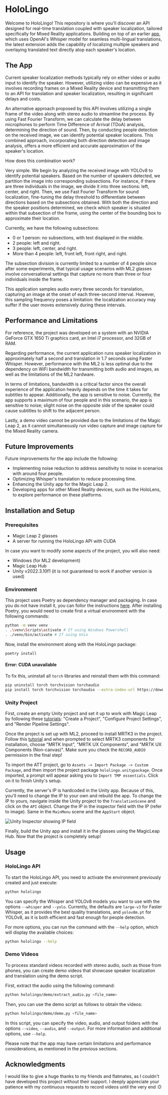 # HoloLingo

Welcome to HoloLingo! This repository is where you'll discover an API designed for real-time translation coupled with speaker localization, tailored specifically for Mixed Reality applications. Building on top of an earlier [app](https://github.com/MixedRealityETHZ/Automatic-Transcription-and-Translation), which uses OpenAI's Whisper model for seamless multi-lingual translations, the latest extension adds the capability of localizing multiple speakers and overlaying translated text directly atop each speaker's location.

## The App

Current speaker localization methods typically rely on either video or audio input to identify the speaker. However, utilizing video can be expensive as it involves recording frames on a Mixed Reality device and transmitting them to an API for translation and speaker localization, resulting in significant delays and costs.

An alternative approach proposed by this API involves utilizing a single frame of the video along with stereo audio to streamline the process. By using Fast Fourier Transform, we can calculate the delay between microphones to perform Time Difference of Arrival (TDoA) analysis, determining the direction of sound. Then, by conducting people detection on the received image, we can identify potential speaker locations. This combined approach, incorporating both direction detection and image analysis, offers a more efficient and accurate approximation of the speaker's location.

How does this combination work?

Very simple. We begin by analyzing the received image with YOLOv8 to identify potential speakers. Based on the number of speakers detected, we partition the image into corresponding subsections. For instance, if there are three individuals in the image, we divide it into three sections: left, center, and right. Then, we use Fast Fourier Transform for sound localization, fine-tuning the delay threshold to differentiate between directions based on the subsections obtained. With both the direction and the speaker positions determined, we check which speaker is situated within that subsection of the frame, using the center of the bounding box to approximate their location.

Currently, we have the following subsections:

- 0 or 1 person: no subsections, with text displayed in the middle.
- 2 people: left and right.
- 3 people: left, center, and right.
- More than 4 people: left, front left, front right, and right.

The subsection division is currently limited to a number of 4 people since after some experiments, that typical usage scenarios with ML2 glasses involve conversational settings that capture no more than three or four individuals inside the frame.

This application samples audio every three seconds for translation, capturing an image at the onset of each three-second interval. However, this sampling frequency poses a limitation: the localization accuracy may suffer if the user moves extensively during these intervals.

## Performance and Limitations

For reference, the project was developed on a system with an NVIDIA GeForce GTX 1650 Ti graphics card, an Intel i7 processor, and 32GB of RAM.

Regarding performance, the current application runs speaker localization in approximately half a second and translation in 1.7 seconds using Faster Whisper. However, performance with the ML2 is less optimal due to the dependency on WiFi bandwidth for transmitting both audio and images, as well as the limitations of the ML2 hardware.

In terms of limitations, bandwidth is a critical factor since the overall experience of the application heavily depends on the time it takes for subtitles to appear. Additionally, the app is sensitive to noise. Currently, the app supports a maximum of four people and in this scenario, the app is sensitive to noise; slight noise on the opposite side of the speaker could cause subtitles to shift to the adjacent person.

Lastly, a demo video cannot be provided due to the limitations of the Magic Leap 2, as it cannot simultaneously run video capture and image capture for the Mixed Reality camera.

## Future Improvements

Future improvements for the app include the following:

- Implementing noise reduction to address sensitivity to noise in scenarios with around four people.
- Optimizing Whisper's translation to reduce processing time.
- Enhancing the Unity app for the Magic Leap 2.
- Developing apps for other Mixed Reality devices, such as the HoloLens, to explore performance on these platforms.

## Installation and Setup

### Prerequisites

- Magic Leap 2 glasses
- A server for running the HoloLingo API with CUDA

In case you want to modify some aspects of the project, you will also need:

- Windows (for ML2 development)
- Magic Leap Hub
- Unity v2022.3.10f1 (it is not guaranteed to work if another version is used)

### Environment

This project uses Poetry as dependency manager and packaging. In case you do not have install it, you can follor the instructions [here](https://python-poetry.org/docs/). After installing Poetry, you would need to create first a virtual environment with the following commands:

```bash
python -m venv venv
. .\venv\Scripts\activate # If using Windows Powershell
. ./venv/bin/activate # If using Unix
```

Now, install the environment along with the HoloLingo package:

```bash
poetry install
```

#### Error: CUDA unavailable

To fix this, uninstall all `torch` libraries and reinstall them with this command:

```bash
pip uninstall torch torchvision torchaudio
pip install torch torchvision torchaudio --extra-index-url https://download.pytorch.org/whl/cu118
```

### Unity Project

First, create an empty Unity project and set it up to work with Magic Leap by following these [tutorials](https://developer-docs.magicleap.cloud/docs/guides/unity/getting-started/unity-getting-started/): "Create a Project", "Configure Project Settings", and "Render Pipeline Settings".

Once the project is set up with ML2, proceed to install MRTK3 in the project. Follow this [tutorial](https://developer-docs.magicleap.cloud/docs/guides/third-party/mrtk3/mrtk3-new-project/) and when prompted to select MRTK3 components for installation, choose "MRTK Input", "MRTK UX Components", and "MRTK UX Components (Non-canvas)". Make sure you check the `RECORD_AUDIO` permission in the final step!

To import the ATT project, go to `Assets -> Import Package -> Custom Package`, and then import the project package `hololingo.unitypackage`. Once imported, a prompt will appear asking you to `Import TMP essentials`. Click on it to finish Unity's setup.

Currently, the server's IP is hardcoded in the Unity app. Because of this, you'll need to change the IP to your own and rebuild the app. To change the IP to yours, navigate inside the Unity project to the `TranslationScene` and click on the `API` object. Change the IP in the inspector field with the IP (refer to image). Same in the `MainMenu` scene and the `AppStart` object.

![Unity Inspector showing IP field](/docs/images/unity_inspector.png)

Finally, build the Unity app and install it in the glasses using the MagicLeap Hub. Now that the project is completely setup!

## Usage

### HoloLingo API

To start the HoloLingo API, you need to activate the environment previously created and just execute:

```bash
python hololingo
```

You can specify the Whisper and YOLOv8 models you want to use with the options `--whisper` and `--yolo`. Currently, the defaults are `large-v3` for Faster Whisper, as it provides the best quality translations, and `yolov8m.pt` for YOLOv8, as it is both efficient and fast enough for people detection.

For more options, you can run the command with the `--help` option, which will display the available choices:

```bash
python hololingo --help
```

### Demo Videos

To process standard videos recorded with stereo audio, such as those from phones, you can create demo videos that showcase speaker localization and translation using the demo script.

First, extract the audio using the following command:

```bash
python hololingo/demo/extract_audio.py <file_name>
```

Then, you can use the demo script as follows to obtain the videos:

```bash
python hololingo/demo/demo.py <file_name>
```

In this script, you can specify the video, audio, and output folders with the options `--video`, `--audio`, and `--output`. For more information and additional options, use `--help`.

Please note that the app may have certain limitations and performance considerations, as mentioned in the previous sections.

## Acknowledgments

I would like to give a huge thanks to my friends and flatmates, as I couldn't have developed this project without their support. I deeply appreciate your patience with my continuous requests to record videos until the very end :D
